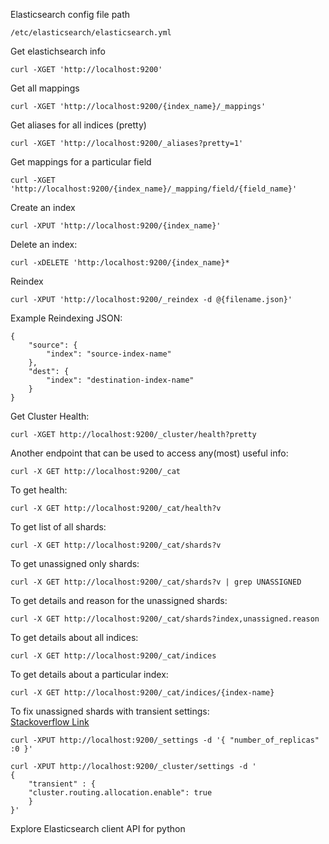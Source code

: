 Elasticsearch config file path

	/etc/elasticsearch/elasticsearch.yml
	
Get elastichsearch info

	curl -XGET 'http://localhost:9200'

Get all mappings

	curl -XGET 'http://localhost:9200/{index_name}/_mappings'

Get aliases for all indices (pretty)

	curl -XGET 'http://localhost:9200/_aliases?pretty=1'

Get mappings for a particular field

	curl -XGET 'http://localhost:9200/{index_name}/_mapping/field/{field_name}'

Create an index

	curl -XPUT 'http://localhost:9200/{index_name}'

Delete an index:

	curl -xDELETE 'http:/localhost:9200/{index_name}*

Reindex

	curl -XPUT 'http://localhost:9200/_reindex -d @{filename.json}'

Example Reindexing JSON:

	{
		"source": {
			"index": "source-index-name"
		},
		"dest": {
			"index": "destination-index-name"
		}
	}

Get Cluster Health:

	curl -XGET http://localhost:9200/_cluster/health?pretty
	
Another endpoint that can be used to access any(most) useful info:

	curl -X GET http://localhost:9200/_cat

To get health:

	curl -X GET http://localhost:9200/_cat/health?v
	
To get list of all shards:
	
	curl -X GET http://localhost:9200/_cat/shards?v

To get unassigned only shards:
	
	curl -X GET http://localhost:9200/_cat/shards?v | grep UNASSIGNED

To get details and reason for the unassigned shards:
	
	curl -X GET http://localhost:9200/_cat/shards?index,unassigned.reason

To get details about all indices:

	curl -X GET http://localhost:9200/_cat/indices
	
To get details about a particular index:

	curl -X GET http://localhost:9200/_cat/indices/{index-name}

To fix unassigned shards with transient settings:	
[Stackoverflow Link](http://stackoverflow.com/a/31148851/2405797)

	curl -XPUT http://localhost:9200/_settings -d '{ "number_of_replicas" :0 }'
	
	curl -XPUT http://localhost:9200/_cluster/settings -d '
	{
	    "transient" : {
		"cluster.routing.allocation.enable": true
	    }
	}'

Explore Elasticsearch client API for python
